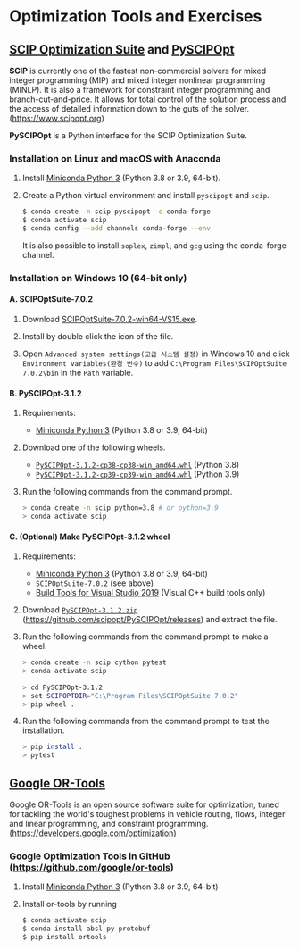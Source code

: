 # Optimization Tools and Exercises



## [SCIP Optimization Suite](https://www.scipopt.org) and [PySCIPOpt](https://github.com/SCIP-Interfaces/PySCIPOpt)

**SCIP** is currently one of the fastest non-commercial solvers for mixed integer programming (MIP) and mixed integer nonlinear programming (MINLP). It is also a framework for constraint integer programming and branch-cut-and-price. It allows for total control of the solution process and the access of detailed information down to the guts of the solver. (https://www.scipopt.org)

**PySCIPOpt** is a Python interface for the SCIP Optimization Suite.



### Installation on Linux and macOS with Anaconda

1. Install [Miniconda Python 3](https://docs.conda.io/en/latest/miniconda.html) (Python 3.8 or 3.9, 64-bit).

2. Create a Python virtual environment and install `pyscipopt` and `scip`.
   ```bash
   $ conda create -n scip pyscipopt -c conda-forge
   $ conda activate scip
   $ conda config --add channels conda-forge --env
   ```
   It is also possible to install `soplex`, `zimpl`, and `gcg` using the conda-forge channel.



### Installation on Windows 10 (64-bit only)

#### A. SCIPOptSuite-7.0.2

1. Download [SCIPOptSuite-7.0.2-win64-VS15.exe](https://www.scipopt.org/download.php?fname=SCIPOptSuite-7.0.2-win64-VS15.exe).

2. Install by double click the icon of the file.

3. Open `Advanced system settings(고급 시스템 설정)` in Windows 10 and click `Environment variables(환경 변수)` to add `C:\Program Files\SCIPOptSuite 7.0.2\bin` in the `Path` variable.

#### B. PySCIPOpt-3.1.2

1. Requirements:
   - [Miniconda Python 3](https://docs.conda.io/en/latest/miniconda.html) (Python 3.8 or 3.9, 64-bit)

2. Download one of the following wheels.
   - [`PySCIPOpt-3.1.2-cp38-cp38-win_amd64.whl`](https://github.com/chofchof/optimization/raw/master/wheels/PySCIPOpt-3.1.2-cp38-cp38-win_amd64.whl) (Python 3.8)
   - [`PySCIPOpt-3.1.2-cp39-cp39-win_amd64.whl`](https://github.com/chofchof/optimization/raw/master/wheels/PySCIPOpt-3.1.2-cp39-cp39-win_amd64.whl) (Python 3.9)

3. Run the following commands from the command prompt.
   ```bash
   > conda create -n scip python=3.8 # or python=3.9
   > conda activate scip
   ```

#### C. (Optional) Make PySCIPOpt-3.1.2 wheel

1. Requirements:
   - [Miniconda Python 3](https://docs.conda.io/en/latest/miniconda.html) (Python 3.8 or 3.9, 64-bit)
   - `SCIPOptSuite-7.0.2` (see above)
   - [Build Tools for Visual Studio 2019](https://visualstudio.microsoft.com/downloads/#build-tools-for-visual-studio-2019) (Visual C++ build tools only)

2. Download [`PySCIPOpt-3.1.2.zip`](https://github.com/scipopt/PySCIPOpt/archive/refs/tags/v3.1.2.zip) (https://github.com/scipopt/PySCIPOpt/releases) and extract the file.

3. Run the following commands from the command prompt to make a wheel.
   ```bash
   > conda create -n scip cython pytest
   > conda activate scip
    
   > cd PySCIPOpt-3.1.2
   > set SCIPOPTDIR="C:\Program Files\SCIPOptSuite 7.0.2"
   > pip wheel .
   ```

3. Run the following commands from the command prompt to test the installation.
   ```bash
   > pip install .
   > pytest
   ```



## [Google OR-Tools](https://developers.google.com/optimization/)

Google OR-Tools is an open source software suite for optimization, tuned for tackling the world's toughest    problems in vehicle routing, flows, integer and linear programming, and constraint programming. (https://developers.google.com/optimization)

### Google Optimization Tools in GitHub (https://github.com/google/or-tools)

1. Install [Miniconda Python 3](https://docs.conda.io/en/latest/miniconda.html) (Python 3.8 or 3.9, 64-bit)

2. Install or-tools by running
   ```bash
   $ conda activate scip
   $ conda install absl-py protobuf
   $ pip install ortools
   ```
